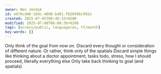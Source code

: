 ```yaml
---
owner: Ben Jendyk
id: e676cd46-18dc-4098-bd01-f626996c992e
created: 2025-07-05T09:40:33+0200
modified: 2025-07-08T06:06:38+0200
tags: [access/public, language/en, tf/month]
key-words: []
---
```


Only think of the goal from now on. Discard every thought or consideration of different nature. Or rather, think only of the spatials
Discard simple things like thinking about a doctor appointment, tasks todo, stress, how I should proceed, literally everything else
Only take back thinking to goal (and spatials)